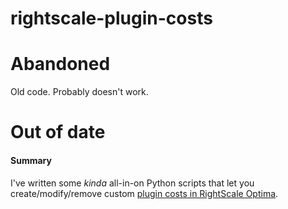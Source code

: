# rightscale-plugin-costs

# Abandoned

Old code. Probably doesn't work.

# Out of date

#### Summary
I've written some *kinda* all-in-on Python scripts that let you create/modify/remove custom [plugin costs in RightScale Optima](http://reference.rightscale.com/cloud_analytics/analytics_api/index.html#/1.0/controller/V1-ApiResources-PluginCosts). 
